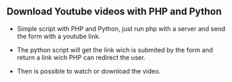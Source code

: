 ## Download Youtube videos with PHP and Python

- Simple script with PHP and Python, just run php with a server and send the form with a youtube link.

- The python script will get the link wich is submited by the form and return a link wich PHP can redirect the user.

- Then is possible to watch or download the video.

